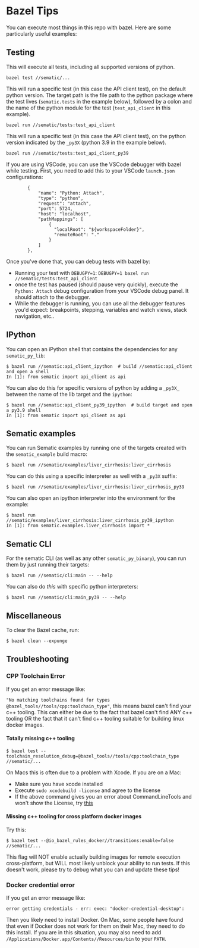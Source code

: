 # Bazel Tips

You can execute most things in this repo with bazel. Here are some particularly useful examples:

## Testing

This will execute all tests, including all supported versions of python.
```
bazel test //sematic/...
```

This will run a specific test (in this case the API client test), on the default python version.
The target path is the file path to the python package where the test lives (`sematic.tests`
in the example below), followed by a colon and the name of the python module for the test
(`test_api_client` in this example).
```
bazel run //sematic/tests:test_api_client
```

This will run a specific test (in this case the API client test), on the python version indicated
by the `_py3X` (python 3.9 in the example below).
```
bazel run //sematic/tests:test_api_client_py39
```

If you are using VSCode, you can use the VSCode debugger with bazel while testing. First, you
need to add this to your VSCode `launch.json` configurations:
```
        {
            "name": "Python: Attach",
            "type": "python",
            "request": "attach",
            "port": 5724,
            "host": "localhost",
            "pathMappings": [
                {
                  "localRoot": "${workspaceFolder}",
                  "remoteRoot": "."
                }
            ]
        },
```

Once you've done that, you can debug tests with bazel by:
- Running your test with `DEBUGPY=1`: `DEBUGPY=1 bazel run //sematic/tests:test_api_client`
- once the test has paused (should pause very quickly), execute the `Python: Attach` debug
configuration from your VSCode debug panel. It should attach to the debugger.
- While the debugger is running, you can use all the debugger features you'd expect: breakpoints,
stepping, variables and watch views, stack navigation, etc..


## IPython
You can open an iPython shell that contains the dependencies for any `sematic_py_lib`:
```
$ bazel run //sematic:api_client_ipython  # build //sematic:api_client and open a shell
In [1]: from sematic import api_client as api
```

You can also do this for specific versions of python by adding a `_py3X_` between the
name of the lib target and the `ipython`:
```
$ bazel run //sematic:api_client_py39_ipython  # build target and open a py3.9 shell
In [1]: from sematic import api_client as api
```

## Sematic examples
You can run Sematic examples by running one of the targets created with the
`sematic_example` build macro:
```
$ bazel run //sematic/examples/liver_cirrhosis:liver_cirrhosis
```

You can do this using a specific interpreter as well with a `_py3X` suffix:
```
$ bazel run //sematic/examples/liver_cirrhosis:liver_cirrhosis_py39
```

You can also open an ipython interpreter into the environment for the example:
```
$ bazel run //sematic/examples/liver_cirrhosis:liver_cirrhosis_py39_ipython
In [1]: from sematic.examples.liver_cirrhosis import *
```

## Sematic CLI
For the sematic CLI (as well as any other `sematic_py_binary`), you can run them
by just running their targets:

```
$ bazel run //sematic/cli:main -- --help
```

You can also do *this* with specific python interpreters:
```
$ bazel run //sematic/cli:main_py39 -- --help
```

## Miscellaneous
To clear the Bazel cache, run:

```
$ bazel clean --expunge
```

## Troubleshooting

### CPP Toolchain Error
If you get an error message like:

`"No matching toolchains found for types @bazel_tools//tools/cpp:toolchain_type"`,
this means bazel can't find your c++ tooling. This can either be due to the fact that
bazel can't find ANY c++ tooling OR the fact that it can't find c++ tooling suitable
for building linux docker images.

#### Totally missing c++ tooling
```
$ bazel test --toolchain_resolution_debug=@bazel_tools//tools/cpp:toolchain_type //sematic/...
```

On Macs this is often due to a problem with Xcode. If you are on a Mac:
- Make sure you have xcode installed
- Execute `sudo xcodebuild -license` and agree to the license
- If the above command gives you an error about CommandLineTools and won't show
the License, try [this](https://stackoverflow.com/a/72115137/2540669)

#### Missing c++ tooling for cross platform docker images
Try this:
```
$ bazel test --@io_bazel_rules_docker//transitions:enable=false //sematic/...
```

This flag will NOT enable actually building images for remote execution
cross-platform, but WILL most likely unblock your ability to run tests.
If this doesn't work, please try to debug what you can and update these
tips!

### Docker credential error

If you get an error message like:
```
error getting credentials - err: exec: "docker-credential-desktop":
```
Then you likely need to install Docker. On Mac, some people have found
that even if Docker does not work for them on their Mac, they need to
do this install. If you are in this situation, you may also need to add
`/Applications/Docker.app/Contents//Resources/bin` to your `PATH`.
